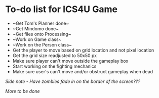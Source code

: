 # To-do list for ICS4U Game

* ~Get Tom's Planner done~
* ~Get Mindomo done~
* ~Get files onto Processing~  
* ~Work on Game class~       
* ~Work on the Person class~
* Get the player to move based on grid location and not pixel location
* Get the grid size readjusted to 50x50 px
* Make sure player can't move outside the gameplay box
* Start working on the fighting mechanics
* Make sure user's can't move and/or obstruct gameplay when dead

*Side note - Have zombies fade in on the border of the screen???*

*More to be done*
